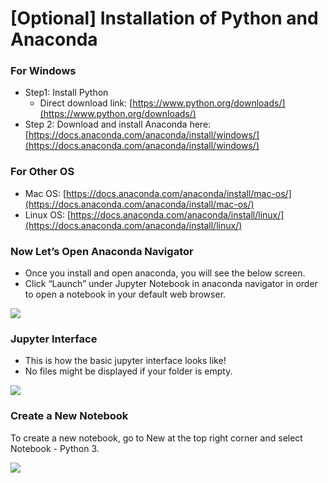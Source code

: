 # \[Optional\] Installation of Python and Anaconda

### For Windows

* Step1: Install Python 
  * Direct download link: [https://www.python.org/downloads/](https://www.python.org/downloads/)
* Step 2: Download and install Anaconda here: [https://docs.anaconda.com/anaconda/install/windows/](https://docs.anaconda.com/anaconda/install/windows/)

### For Other OS

* Mac OS: [https://docs.anaconda.com/anaconda/install/mac-os/](https://docs.anaconda.com/anaconda/install/mac-os/)
* Linux OS: [https://docs.anaconda.com/anaconda/install/linux/](https://docs.anaconda.com/anaconda/install/linux/)

### Now Let’s Open Anaconda Navigator

* Once you install and open anaconda, you will see the below screen.
* Click “Launch” under Jupyter Notebook in anaconda navigator in order to open a notebook in your default web browser.

![](https://lh4.googleusercontent.com/m1yMG5oHvAKY-x9ORQXVNXJ8reoKi-wjnoiDcl9wr62X3mvoKV7tYQs-nXjT8j0X2MgJFQZHJdrqZfO9QX7OFwrVmSh_EXu9BShxkx-ZvwwVKFZ9tLimOthE0zlCbMDgyeVLEJHPiwQ=s0)

### Jupyter Interface

* This is how the basic jupyter interface looks like! 
* No files might be displayed if your folder is empty.

![](https://lh3.googleusercontent.com/JQtnpag63WiVDVNyt58NviRfGRETTFwlaMVEcczfaL8J0hb_oqX_-9tzWbFvPMEVD6LWiE2b0A9UWBH5OFX6-ASNPT-_KP1bu9JToeuelEXoa1RtFkE0GQoCHs0wJZFAP0y2-jJCv7s=s0)

### Create a New Notebook

To create a new notebook, go to New at the top right corner and select Notebook - Python 3.

![](https://lh5.googleusercontent.com/p7rzkowKScuTgQpd72K8bi75TwKh1CgMYtoIKfAYg3EkuPWK3R1K7qelhXwLWyUY4HganF71gx0P1h34j2YDKH0hBQQf83YmPU2T5lCBBJPFy5oA-fmDgrSdgn6O-uVuv6nZvVzJ08U=s0)
